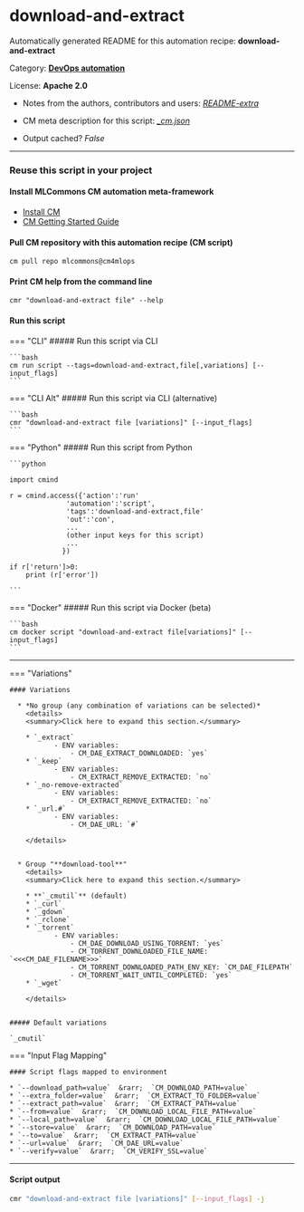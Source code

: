 # download-and-extract
Automatically generated README for this automation recipe: **download-and-extract**

Category: **[DevOps automation](..)**

License: **Apache 2.0**

* Notes from the authors, contributors and users: [*README-extra*](https://github.com/mlcommons/cm4mlops/tree/main/script/download-and-extract/README-extra.md)

* CM meta description for this script: *[_cm.json](https://github.com/mlcommons/cm4mlops/tree/main/script/download-and-extract/_cm.json)*
* Output cached? *False*

---
### Reuse this script in your project

#### Install MLCommons CM automation meta-framework

* [Install CM](https://docs.mlcommons.org/ck/install)
* [CM Getting Started Guide](https://docs.mlcommons.org/ck/getting-started/)

#### Pull CM repository with this automation recipe (CM script)

```cm pull repo mlcommons@cm4mlops```

#### Print CM help from the command line

````cmr "download-and-extract file" --help````

#### Run this script

=== "CLI"
    ##### Run this script via CLI

    ```bash
    cm run script --tags=download-and-extract,file[,variations] [--input_flags]
    ```
=== "CLI Alt"
    ##### Run this script via CLI (alternative)


    ```bash
    cmr "download-and-extract file [variations]" [--input_flags]
    ```

=== "Python"
    ##### Run this script from Python


    ```python

    import cmind

    r = cmind.access({'action':'run'
                  'automation':'script',
                  'tags':'download-and-extract,file'
                  'out':'con',
                  ...
                  (other input keys for this script)
                  ...
                 })

    if r['return']>0:
        print (r['error'])

    ```


=== "Docker"
    ##### Run this script via Docker (beta)

    ```bash
    cm docker script "download-and-extract file[variations]" [--input_flags]
    ```
___

=== "Variations"


    #### Variations

      * *No group (any combination of variations can be selected)*
        <details>
        <summary>Click here to expand this section.</summary>

        * `_extract`
               - ENV variables:
                   - CM_DAE_EXTRACT_DOWNLOADED: `yes`
        * `_keep`
               - ENV variables:
                   - CM_EXTRACT_REMOVE_EXTRACTED: `no`
        * `_no-remove-extracted`
               - ENV variables:
                   - CM_EXTRACT_REMOVE_EXTRACTED: `no`
        * `_url.#`
               - ENV variables:
                   - CM_DAE_URL: `#`

        </details>


      * Group "**download-tool**"
        <details>
        <summary>Click here to expand this section.</summary>

        * **`_cmutil`** (default)
        * `_curl`
        * `_gdown`
        * `_rclone`
        * `_torrent`
               - ENV variables:
                   - CM_DAE_DOWNLOAD_USING_TORRENT: `yes`
                   - CM_TORRENT_DOWNLOADED_FILE_NAME: `<<<CM_DAE_FILENAME>>>`
                   - CM_TORRENT_DOWNLOADED_PATH_ENV_KEY: `CM_DAE_FILEPATH`
                   - CM_TORRENT_WAIT_UNTIL_COMPLETED: `yes`
        * `_wget`

        </details>


    ##### Default variations

    `_cmutil`
=== "Input Flag Mapping"


    #### Script flags mapped to environment

    * `--download_path=value`  &rarr;  `CM_DOWNLOAD_PATH=value`
    * `--extra_folder=value`  &rarr;  `CM_EXTRACT_TO_FOLDER=value`
    * `--extract_path=value`  &rarr;  `CM_EXTRACT_PATH=value`
    * `--from=value`  &rarr;  `CM_DOWNLOAD_LOCAL_FILE_PATH=value`
    * `--local_path=value`  &rarr;  `CM_DOWNLOAD_LOCAL_FILE_PATH=value`
    * `--store=value`  &rarr;  `CM_DOWNLOAD_PATH=value`
    * `--to=value`  &rarr;  `CM_EXTRACT_PATH=value`
    * `--url=value`  &rarr;  `CM_DAE_URL=value`
    * `--verify=value`  &rarr;  `CM_VERIFY_SSL=value`




___
#### Script output
```bash
cmr "download-and-extract file [variations]" [--input_flags] -j
```